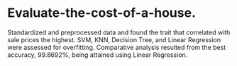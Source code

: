 # Evaluate-the-cost-of-a-house.
Standardized and preprocessed data and found the trait that correlated with sale prices the highest. SVM, KNN, Decision Tree, and Linear Regression were assessed for overfitting. Comparative analysis resulted from the best accuracy, 99.8692%, being attained using Linear Regression.
